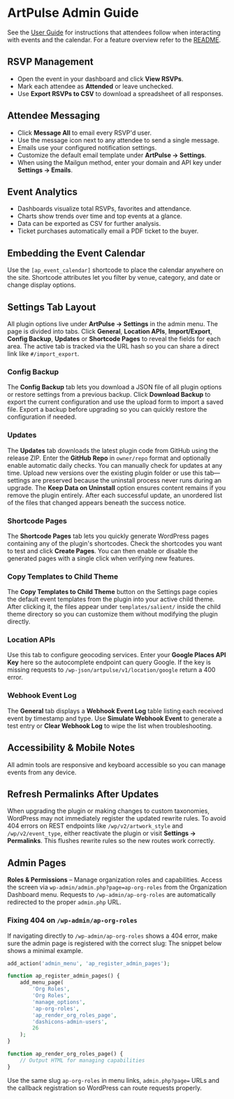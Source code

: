# ArtPulse Admin Guide

See the [User Guide](user-guide.md) for instructions that attendees follow when interacting with events and the calendar. For a feature overview refer to the [README](../README.md).

## RSVP Management

- Open the event in your dashboard and click **View RSVPs**.
- Mark each attendee as **Attended** or leave unchecked.
- Use **Export RSVPs to CSV** to download a spreadsheet of all responses.

## Attendee Messaging

- Click **Message All** to email every RSVP'd user.
- Use the message icon next to any attendee to send a single message.
- Emails use your configured notification settings.
- Customize the default email template under **ArtPulse → Settings**.
- When using the Mailgun method, enter your domain and API key under **Settings → Emails**.

## Event Analytics

- Dashboards visualize total RSVPs, favorites and attendance.
- Charts show trends over time and top events at a glance.
- Data can be exported as CSV for further analysis.
- Ticket purchases automatically email a PDF ticket to the buyer.

## Embedding the Event Calendar

Use the `[ap_event_calendar]` shortcode to place the calendar anywhere on the site. Shortcode attributes let you filter by venue, category, and date or change display options.

## Settings Tab Layout

All plugin options live under **ArtPulse → Settings** in the admin menu. The
page is divided into tabs. Click **General**, **Location APIs**, **Import/Export**,
**Config Backup**, **Updates** or **Shortcode Pages** to reveal the fields for each area. The active tab is
tracked via the URL hash so you can share a direct link like `#/import_export`.

### Config Backup

The **Config Backup** tab lets you download a JSON file of all plugin options or
restore settings from a previous backup. Click **Download Backup** to export the
current configuration and use the upload form to import a saved file. Export a
backup before upgrading so you can quickly restore the configuration if needed.

### Updates

The **Updates** tab downloads the latest plugin code from GitHub using the
release ZIP. Enter the **GitHub Repo** in `owner/repo` format and optionally
enable automatic daily checks. You can manually check for updates at any time.
Upload new versions over the existing
plugin folder or use this tab—settings are preserved because the uninstall
process never runs during an upgrade. The **Keep Data on Uninstall** option
ensures content remains if you remove the plugin entirely. After each successful
update, an unordered list of the files that changed appears beneath the success
notice.

### Shortcode Pages

The **Shortcode Pages** tab lets you quickly generate WordPress pages
containing any of the plugin's shortcodes. Check the shortcodes you want
to test and click **Create Pages**. You can then enable or disable the
generated pages with a single click when verifying new features.

### Copy Templates to Child Theme

The **Copy Templates to Child Theme** button on the Settings page copies the
default event templates from the plugin into your active child theme. After
clicking it, the files appear under `templates/salient/` inside the child
theme directory so you can customize them without modifying the plugin
directly.

### Location APIs

Use this tab to configure geocoding services. Enter your **Google Places API
Key** here so the autocomplete endpoint can query Google. If the key is missing
requests to `/wp-json/artpulse/v1/location/google` return a 400 error.

### Webhook Event Log

The **General** tab displays a **Webhook Event Log** table listing each received
event by timestamp and type. Use **Simulate Webhook Event** to generate a test
entry or **Clear Webhook Log** to wipe the list when troubleshooting.

## Accessibility & Mobile Notes

All admin tools are responsive and keyboard accessible so you can manage events from any device.

## Refresh Permalinks After Updates

When upgrading the plugin or making changes to custom taxonomies, WordPress may
not immediately register the updated rewrite rules. To avoid 404 errors on REST
endpoints like `/wp/v2/artwork_style` and `/wp/v2/event_type`, either
reactivate the plugin or visit **Settings → Permalinks**. This flushes rewrite
rules so the new routes work correctly.

## Admin Pages

**Roles & Permissions** – Manage organization roles and capabilities. Access the
screen via `wp-admin/admin.php?page=ap-org-roles` from the Organization
Dashboard menu. Requests to `/wp-admin/ap-org-roles` are automatically redirected
to the proper `admin.php` URL.

### Fixing 404 on `/wp-admin/ap-org-roles`

If navigating directly to `/wp-admin/ap-org-roles` shows a 404 error, make sure
the admin page is registered with the correct slug: The snippet below shows a minimal example.


```php
add_action('admin_menu', 'ap_register_admin_pages');

function ap_register_admin_pages() {
    add_menu_page(
        'Org Roles',
        'Org Roles',
        'manage_options',
        'ap-org-roles',
        'ap_render_org_roles_page',
        'dashicons-admin-users',
        26
    );
}

function ap_render_org_roles_page() {
    // Output HTML for managing capabilities
}
```
Use the same slug `ap-org-roles` in menu links, `admin.php?page=` URLs and the
callback registration so WordPress can route requests properly.
